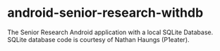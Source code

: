 # android-senior-research-withdb
The Senior Research Android application with a local SQLite Database. SQLite database code is courtesy of Nathan Haungs (P1eater). 
